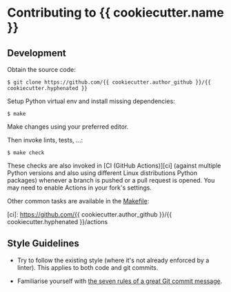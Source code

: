 # Contributing to {{ cookiecutter.name }}

## Development

Obtain the source code:

    $ git clone https://github.com/{{ cookiecutter.author_github }}/{{ cookiecutter.hyphenated }}

Setup Python virtual env and install missing dependencies:

    $ make

Make changes using your preferred editor.

Then invoke lints, tests, …:

    $ make check

These checks are also invoked in [CI (GitHub Actions)][ci] (against multiple
Python versions and also using different Linux distributions Python packages)
whenever a branch is pushed or a pull request is opened. You may need to
enable Actions in your fork's settings.

Other common tasks are available in the [Makefile](Makefile):

<!-- include tests/readme/make-help.md -->
<!-- end include tests/readme/make-help.md -->

[ci]: https://github.com/{{ cookiecutter.author_github }}/{{ cookiecutter.hyphenated }}/actions

## Style Guidelines

* Try to follow the existing style (where it's not already enforced by a
  linter). This applies to both code and git commits.

* Familiarise yourself with [the seven rules of a great Git commit
  message](https://cbea.ms/git-commit/#seven-rules).
